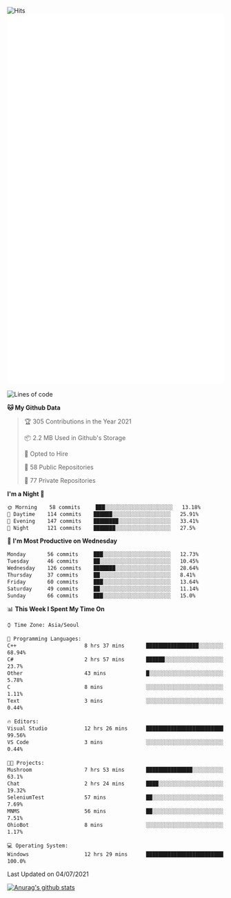 ![Hits](https://hits.seeyoufarm.com/api/count/incr/badge.svg?url=https%3A%2F%2Fgithub.com%2Fkokose1234&count_bg=%2379C83D&title_bg=%23555555&icon=apple.svg&icon_color=%23E7E7E7&title=hits&edge_flat=false)
<br/>
![Metrics](https://github.com/kokose1234/kokose1234/blob/main/github-metrics.svg)

<!--START_SECTION:waka-->
![Lines of code](https://img.shields.io/badge/From%20Hello%20World%20I%27ve%20Written-13.1%20million%20lines%20of%20code-blue)

**🐱 My Github Data** 

> 🏆 305 Contributions in the Year 2021
 > 
> 📦 2.2 MB Used in Github's Storage 
 > 
> 💼 Opted to Hire
 > 
> 📜 58 Public Repositories 
 > 
> 🔑 77 Private Repositories  
 > 
**I'm a Night 🦉** 

```text
🌞 Morning    58 commits     ███░░░░░░░░░░░░░░░░░░░░░░   13.18% 
🌆 Daytime    114 commits    ██████░░░░░░░░░░░░░░░░░░░   25.91% 
🌃 Evening    147 commits    ████████░░░░░░░░░░░░░░░░░   33.41% 
🌙 Night      121 commits    ███████░░░░░░░░░░░░░░░░░░   27.5%

```
📅 **I'm Most Productive on Wednesday** 

```text
Monday       56 commits     ███░░░░░░░░░░░░░░░░░░░░░░   12.73% 
Tuesday      46 commits     ██░░░░░░░░░░░░░░░░░░░░░░░   10.45% 
Wednesday    126 commits    ███████░░░░░░░░░░░░░░░░░░   28.64% 
Thursday     37 commits     ██░░░░░░░░░░░░░░░░░░░░░░░   8.41% 
Friday       60 commits     ███░░░░░░░░░░░░░░░░░░░░░░   13.64% 
Saturday     49 commits     ██░░░░░░░░░░░░░░░░░░░░░░░   11.14% 
Sunday       66 commits     ███░░░░░░░░░░░░░░░░░░░░░░   15.0%

```


📊 **This Week I Spent My Time On** 

```text
⌚︎ Time Zone: Asia/Seoul

💬 Programming Languages: 
C++                      8 hrs 37 mins       █████████████████░░░░░░░░   68.94% 
C#                       2 hrs 57 mins       ██████░░░░░░░░░░░░░░░░░░░   23.7% 
Other                    43 mins             █░░░░░░░░░░░░░░░░░░░░░░░░   5.78% 
C                        8 mins              ░░░░░░░░░░░░░░░░░░░░░░░░░   1.11% 
Text                     3 mins              ░░░░░░░░░░░░░░░░░░░░░░░░░   0.44%

🔥 Editors: 
Visual Studio            12 hrs 26 mins      █████████████████████████   99.56% 
VS Code                  3 mins              ░░░░░░░░░░░░░░░░░░░░░░░░░   0.44%

🐱‍💻 Projects: 
Mushroom                 7 hrs 53 mins       ███████████████░░░░░░░░░░   63.1% 
Chat                     2 hrs 24 mins       ████░░░░░░░░░░░░░░░░░░░░░   19.32% 
SeleniumTest             57 mins             ██░░░░░░░░░░░░░░░░░░░░░░░   7.69% 
MNMS                     56 mins             ██░░░░░░░░░░░░░░░░░░░░░░░   7.51% 
OhioBot                  8 mins              ░░░░░░░░░░░░░░░░░░░░░░░░░   1.17%

💻 Operating System: 
Windows                  12 hrs 29 mins      █████████████████████████   100.0%

```


 Last Updated on 04/07/2021
<!--END_SECTION:waka-->

[![Anurag's github stats](https://github-readme-stats.vercel.app/api?username=kokose1234&theme=dracula)](https://github.com/anuraghazra/github-readme-stats)



	
